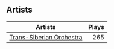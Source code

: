 ## Artists
Artists | Plays 
----- | -----: 
[Trans-Siberian Orchestra](/artists/trans-siberian-orchestra-58610) | 265

